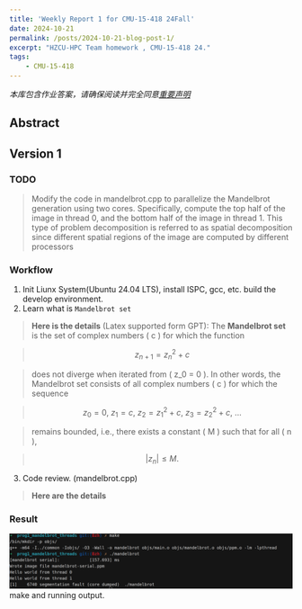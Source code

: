 ```yaml
---
title: 'Weekly Report 1 for CMU-15-418 24Fall'
date: 2024-10-21
permalink: /posts/2024-10-21-blog-post-1/
excerpt: "HZCU-HPC Team homework , CMU-15-418 24."
tags: 
    - CMU-15-418
---
```



*本库包含作业答案，请确保阅读并完全同意[重要声明](https://baozhuhan.github.io//p/2024070101/)*

## Abstract

## Version 1

### TODO

> Modify the code in mandelbrot.cpp to parallelize the Mandelbrot generation using two cores. Specifically, compute the top half of the image in thread 0, and the bottom half of the image in thread 1. This type of problem decomposition is referred to as spatial decomposition since different spatial regions of the image are computed by different processors

### Workflow

1. Init Liunx System(Ubuntu 24.04 LTS), install ISPC, gcc, etc. build the develop environment.
2. Learn what is ``Mandelbrot set``

> **Here is the details** (Latex supported form GPT):
> The **Mandelbrot set** is the set of complex numbers \( c \) for which the function

> $$
> z_{n+1} = z_n^2 + c
> $$

> does not diverge when iterated from \( z_0 = 0 \). In other words, the Mandelbrot set consists of all complex numbers \( c \) for which the sequence

> $$
> z_0 = 0,\ z_1 = c,\ z_2 = z_1^2 + c,\ z_3 = z_2^2 + c,\ \dots
> $$

> remains bounded, i.e., there exists a constant \( M \) such that for all \( n \),

> $$
> |z_n| \leq M.
> $$

3. Code review. (mandelbrot.cpp)

> **Here are the details**
> 

### Result

<img src='/images/posts/2024-10/21-1-prog1-version1-shell-out.png'>
make and running output.